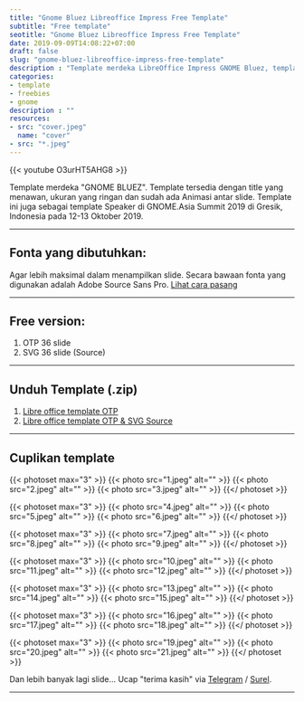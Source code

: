 ```yaml
---
title: "Gnome Bluez Libreoffice Impress Free Template"
subtitle: "Free template"
seotitle: "Gnome Bluez Libreoffice Impress Free Template"
date: 2019-09-09T14:08:22+07:00
draft: false
slug: "gnome-bluez-libreoffice-impress-free-template"
description : "Template merdeka LibreOffice Impress GNOME Bluez, template salindia tersebut digunakan oleh para pembicara GNOME.Asia Summit 2019. Ingin tahu demonya?"
categories:
- template
- freebies
- gnome
description : ""
resources:
- src: "cover.jpeg"
  name: "cover"
- src: "*.jpeg"
---
```


{{< youtube O3urHT5AHG8 >}}

Template merdeka "GNOME BLUEZ". Template tersedia dengan title yang menawan, ukuran yang ringan dan sudah ada Animasi antar slide. Template ini juga sebagai template Speaker di GNOME.Asia Summit 2019 di Gresik, Indonesia pada 12-13 Oktober 2019.

***

## Fonta yang dibutuhkan:

Agar lebih maksimal dalam menampilkan slide. Secara bawaan fonta yang digunakan adalah Adobe Source Sans Pro. [Lihat cara pasang](/cara-pasang-adobe-source-pro-fonts)

***

## Free version:

1. OTP 36 slide
2. SVG 36 slide (Source)

***

## Unduh Template (.zip)

1. [Libre office template OTP](https://gitlab.com/hervyqa/gnome-bluez/uploads/6f4e2e6823b2b937b9cba947eafef0f6/gnome-bluez-template-v1.0.1.zip)
2. [Libre office template OTP & SVG Source](https://gitlab.com/hervyqa/gnome-bluez/uploads/358d6c3f1db303854eb394aeaf6f4a6c/gnome-bluez-source-v1.0.1.zip)

***

## Cuplikan template

{{< photoset max="3" >}}
  {{< photo src="1.jpeg" alt="" >}}
  {{< photo src="2.jpeg" alt="" >}}
  {{< photo src="3.jpeg" alt="" >}}
{{</ photoset >}}

{{< photoset max="3" >}}
  {{< photo src="4.jpeg" alt="" >}}
  {{< photo src="5.jpeg" alt="" >}}
  {{< photo src="6.jpeg" alt="" >}}
{{</ photoset >}}

{{< photoset max="3" >}}
  {{< photo src="7.jpeg" alt="" >}}
  {{< photo src="8.jpeg" alt="" >}}
  {{< photo src="9.jpeg" alt="" >}}
{{</ photoset >}}

{{< photoset max="3" >}}
  {{< photo src="10.jpeg" alt="" >}}
  {{< photo src="11.jpeg" alt="" >}}
  {{< photo src="12.jpeg" alt="" >}}
{{</ photoset >}}

{{< photoset max="3" >}}
  {{< photo src="13.jpeg" alt="" >}}
  {{< photo src="14.jpeg" alt="" >}}
  {{< photo src="15.jpeg" alt="" >}}
{{</ photoset >}}

{{< photoset max="3" >}}
  {{< photo src="16.jpeg" alt="" >}}
  {{< photo src="17.jpeg" alt="" >}}
  {{< photo src="18.jpeg" alt="" >}}
{{</ photoset >}}

{{< photoset max="3" >}}
  {{< photo src="19.jpeg" alt="" >}}
  {{< photo src="20.jpeg" alt="" >}}
  {{< photo src="21.jpeg" alt="" >}}
{{</ photoset >}}

Dan lebih banyak lagi slide... Ucap "terima kasih" via [Telegram](https://t.me/hervyqa) / [Surel](mailto:hervyqa@gmail.com).

***
